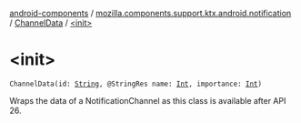 [android-components](../../index.md) / [mozilla.components.support.ktx.android.notification](../index.md) / [ChannelData](index.md) / [&lt;init&gt;](./-init-.md)

# &lt;init&gt;

`ChannelData(id: `[`String`](https://kotlinlang.org/api/latest/jvm/stdlib/kotlin/-string/index.html)`, @StringRes name: `[`Int`](https://kotlinlang.org/api/latest/jvm/stdlib/kotlin/-int/index.html)`, importance: `[`Int`](https://kotlinlang.org/api/latest/jvm/stdlib/kotlin/-int/index.html)`)`

Wraps the data of a NotificationChannel as this class is available after API 26.

